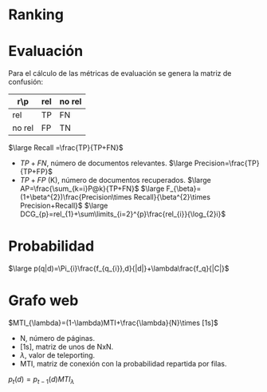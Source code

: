 # Ranking
# Evaluación
Para el cálculo de las métricas de evaluación se genera la matriz de confusión:

| r\p    | rel | no rel |
| ------ | --- | ------ |
| rel    | TP  | FN     |
| no rel | FP  | TN     |
$\large Recall =\frac{TP}{TP+FN}$
- $TP+FN$, número de documentos relevantes.
$\large Precision=\frac{TP}{TP+FP}$
- $TP+FP$ (K), número de documentos recuperados.
$\large AP=\frac{\sum_{k=i}P@k}{TP+FN}$
$\large F_{\beta}=(1+\beta^{2})\frac{Precision\times Recall}{\beta^{2}\times Precision+Recall}$
$\large DCG_{p}=rel_{1}+\sum\limits_{i=2}^{p}\frac{rel_{i}}{\log_{2}i}$
# Probabilidad
$\large p(q|d)=\Pi_{i}\frac{f_{q_{i}},d}{|d|}+\lambda\frac{f_q}{|C|}$
# Grafo web
$MTI_{\lambda}=(1-\lambda)MTI+\frac{\lambda}{N}\times [1s]$
- N, número de páginas.
- [1s], matriz de unos de NxN.
- $\lambda$, valor de teleporting.
- MTI, matriz de conexión con la probabilidad repartida por filas.

$p_{t}(d)=p_{t-1}(d)MTI_{\lambda}$